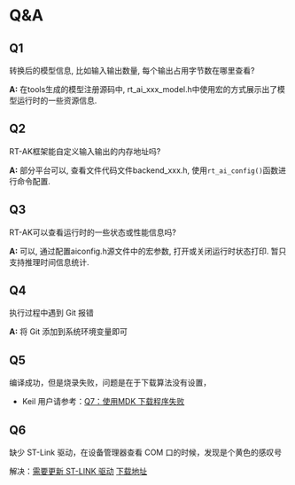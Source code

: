 # Q&A

## Q1

转换后的模型信息, 比如输入输出数量, 每个输出占用字节数在哪里查看? 

**A:** 在tools生成的模型注册源码中, rt_ai_xxx_model.h中使用宏的方式展示出了模型运行时的一些资源信息.

## Q2

RT-AK框架能自定义输入输出的内存地址吗?

**A:** 部分平台可以, 查看文件代码文件backend_xxx.h, 使用`rt_ai_config()`函数进行命令配置.

## Q3

RT-AK可以查看运行时的一些状态或性能信息吗? 

**A:** 可以, 通过配置aiconfig.h源文件中的宏参数, 打开或关闭运行时状态打印. 暂只支持推理时间信息统计.

## Q4

执行过程中遇到 Git 报错

**A:** 将 Git 添加到系统环境变量即可

## Q5

编译成功，但是烧录失败，问题是在于下载算法没有设置，

- Keil 用户请参考：[Q7：使用MDK 下载程序失败](https://art-pi.gitee.io/website/docs/#/development/ART-Pi_常见问题解答?id=q7：使用mdk-下载程序失败)

## Q6

缺少 ST-Link 驱动，在设备管理器查看 COM 口的时候，发现是个黄色的感叹号

解决：[需要更新 ST-LINK 驱动](https://art-pi.gitee.io/website/docs/#/development/ART-Pi_常见问题解答?id=a-需要更新-st-link-驱动，a-hrefhttpswwwstcomzhdevelopment-toolsstsw-link009html-target_blank-relnoopener下载地址)   [下载地址](https://www.st.com/zh/development-tools/stsw-link009.html)


